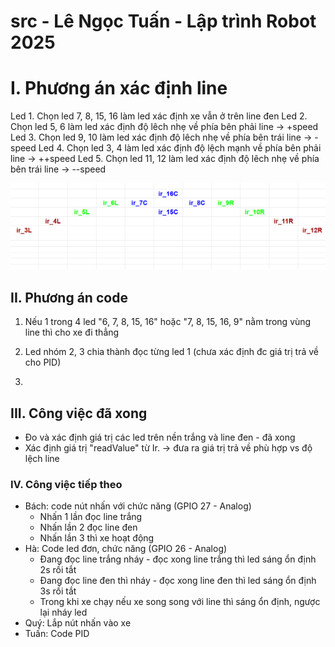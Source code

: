 # src - Lê Ngọc Tuấn - Lập trình Robot 2025

# I. Phương án xác định line
Led 1. Chọn led 7, 8, 15, 16 làm led xác định xe vẫn ở trên line đen
Led 2. Chọn led 5, 6 làm led xác định độ lêch nhẹ về phía bên phải line -> +speed
Led 3. Chọn led 9, 10 làm led xác định độ lêch nhẹ về phía bên trái line -> -speed
Led 4. Chọn led 3, 4 làm led xác định độ lệch mạnh về phía bên phải line -> ++speed
Led 5. Chọn led 11, 12 làm led xác định độ lêch nhẹ về phía bên trái line -> --speed

![alt](matranir.png)
## II. Phương án code 

1. Nếu 1 trong 4 led "6, 7, 8, 15, 16" hoặc "7, 8, 15, 16, 9" nằm trong vùng line thì cho xe đi thẳng

2. Led nhóm  2, 3 chia thành đọc từng led 1 (chưa xác định đc giá trị trả về cho PID)

3.  

## III. Công việc đã xong 
- Đo và xác định giá trị các led trên nền trắng và line đen - đã xong
- Xác định giá trị "readValue" từ Ir. -> đưa ra giá trị trả về phù hợp vs độ lệch line 

### IV. Công việc tiếp theo 

- Bách: code nút nhấn với chức năng (GPIO 27 - Analog)
	+ Nhấn 1 lần đọc line trắng
	+ Nhấn lần 2 đọc line đen
	+ Nhấn lần 3 thì xe hoạt động
- Hà: Code led đơn, chức năng (GPIO 26 - Analog)
	+ Đang đọc line trắng nháy - đọc xong line trắng thì led sáng ổn định 2s rồi tắt
	+ Đang đọc line đen thì nháy - đọc xong line đen thì led sáng ổn định 3s rồi tắt
	+ Trong khi xe chạy nếu xe song song với line thì sáng ổn định, ngược lại nháy led 
- Quý: Lắp nút nhấn vào xe 
- Tuấn: Code PID

 
